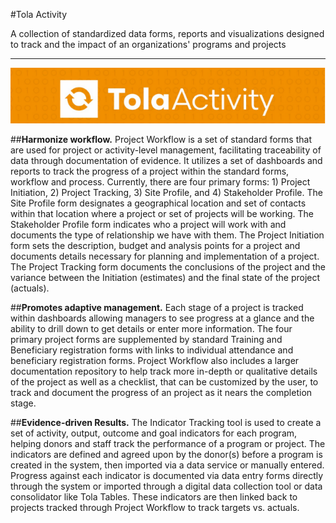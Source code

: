 #Tola Activity

A collection of standardized data forms, reports and visualizations designed to track and the impact of an organizations' programs and projects



---



![](images/ta_header.png)

##**Harmonize workflow.**
Project Workflow is a set of standard forms that are used for project or activity-level management, facilitating traceability of data through documentation of evidence. It utilizes a set of dashboards and reports to track the progress of a project within the standard forms, workflow and process.  Currently, there are four primary forms: 1) Project Initiation, 2) Project Tracking, 3) Site Profile, and 4) Stakeholder Profile. The Site Profile form designates a geographical location and set of contacts within that location where a project or set of projects will be working.  The Stakeholder Profile form indicates who a project will work with and documents the type of relationship we have with them. The Project Initiation form sets the description, budget and analysis points for a project and documents details necessary for planning and implementation of a project.  The Project Tracking form documents the conclusions of the project and the variance between the Initiation (estimates) and the final state of the project (actuals).

##**Promotes adaptive management.**
Each stage of a project is tracked within dashboards allowing managers to see progress at a glance and the ability to drill down to get details or enter more information.  The four primary project forms are supplemented by standard Training and Beneficiary registration forms with links to individual attendance and beneficiary registration forms.  Project Workflow also includes a larger documentation repository to help track more in-depth or qualitative details of the project as well as a checklist, that can be customized by the user, to track and document the progress of an project as it nears the completion stage.

##**Evidence-driven Results.**
The Indicator Tracking tool is used to create a set of activity, output, outcome and goal indicators for each program, helping donors and staff track the performance of a program or project.  The indicators are defined and agreed upon by the donor(s) before a program is created in the system, then imported via a data service or manually entered.  Progress against each indicator is documented via data entry forms directly through the system or imported through a digital data collection tool or data consolidator like Tola Tables.  These indicators are then linked back to projects tracked through Project Workflow to track targets vs. actuals.


